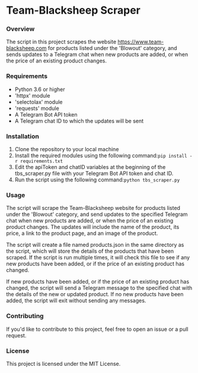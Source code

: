 # Team-Blacksheep Scraper
### Overview
The script in this project scrapes the website https://www.team-blacksheep.com for products listed under the 'Blowout' category, and sends updates to a Telegram chat when new products are added, or when the price of an existing product changes.

### Requirements
* Python 3.6 or higher
* 'httpx' module
* 'selectolax' module
* 'requests' module
* A Telegram Bot API token
* A Telegram chat ID to which the updates will be sent
### Installation
1. Clone the repository to your local machine
2. Install the required modules using the following command:```pip install -r requirements.txt```
3. Edit the apiToken and chatID variables at the beginning of the tbs_scraper.py file with your Telegram Bot API token and chat ID.
4. Run the script using the following command:```python tbs_scraper.py```
### Usage
The script will scrape the Team-Blacksheep website for products listed under the 'Blowout' category, and send updates to the specified Telegram chat when new products are added, or when the price of an existing product changes. The updates will include the name of the product, its price, a link to the product page, and an image of the product.

The script will create a file named products.json in the same directory as the script, which will store the details of the products that have been scraped. If the script is run multiple times, it will check this file to see if any new products have been added, or if the price of an existing product has changed.

If new products have been added, or if the price of an existing product has changed, the script will send a Telegram message to the specified chat with the details of the new or updated product. If no new products have been added, the script will exit without sending any messages.

### Contributing
If you'd like to contribute to this project, feel free to open an issue or a pull request.

### License
This project is licensed under the MIT License.